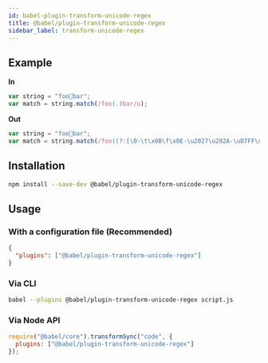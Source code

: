```yaml
---
id: babel-plugin-transform-unicode-regex
title: @babel/plugin-transform-unicode-regex
sidebar_label: transform-unicode-regex
---
```


## Example

**In**

```js
var string = "foo💩bar";
var match = string.match(/foo(.)bar/u);
```

**Out**

```js
var string = "foo💩bar";
var match = string.match(/foo((?:[\0-\t\x0B\f\x0E-\u2027\u202A-\uD7FF\uE000-\uFFFF]|[\uD800-\uDBFF][\uDC00-\uDFFF]|[\uD800-\uDBFF](?![\uDC00-\uDFFF])|(?:[^\uD800-\uDBFF]|^)[\uDC00-\uDFFF]))bar/);
```

## Installation

```sh
npm install --save-dev @babel/plugin-transform-unicode-regex
```

## Usage

### With a configuration file (Recommended)

```json
{
  "plugins": ["@babel/plugin-transform-unicode-regex"]
}
```

### Via CLI

```sh
babel --plugins @babel/plugin-transform-unicode-regex script.js
```

### Via Node API

```javascript
require("@babel/core").transformSync("code", {
  plugins: ["@babel/plugin-transform-unicode-regex"]
});
```

